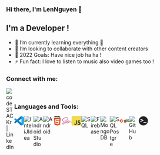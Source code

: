 ### Hi there, I'm LenNguyen 👋


## I'm a Developer !

- 🌱 I’m currently learning everything 🤣
- 👯 I’m looking to collaborate with other content creators
- 🥅 2022 Goals: Have nice job ha ha !
- ⚡ Fun fact: I love to listen to music also video games too !

### Connect with me:

<!-- [<img align="left" alt="codeSTACKr | Twitter" width="22px" src="https://cdn.jsdelivr.net/npm/simple-icons@v3/icons/twitter.svg" />][twitter] -->
[<img align="left" alt="codeSTACKr | LinkedIn" width="22px" src="https://img.icons8.com/color/48/000000/linkedin.png" />][linkedin]
<!-- [<img align="left" alt="codeSTACKr | Instagram" width="22px" src="https://cdn.jsdelivr.net/npm/simple-icons@v3/icons/instagram.svg" />][instagram] -->

<br />

### Languages and Tools:

<img align="left" alt="Visual Studio Code" width="26px" src="https://raw.githubusercontent.com/github/explore/80688e429a7d4ef2fca1e82350fe8e3517d3494d/topics/visual-studio-code/visual-studio-code.png" />

<img align="left" alt="InteliJIdea" width="26px" src="https://img.icons8.com/color/48/000000/intellij-idea.png" />
<img align="left" alt="Android Studio" width="26px" src="https://img.icons8.com/fluency/48/000000/android-studio--v3.png" />

<img align="left" alt="Android" width="26px" src="https://img.icons8.com/fluency/48/000000/developer-mode.png" />

<img align="left" alt="HTML5" width="26px" src="https://raw.githubusercontent.com/github/explore/80688e429a7d4ef2fca1e82350fe8e3517d3494d/topics/html/html.png" />
<img align="left" alt="Sass" width="26px" src="https://raw.githubusercontent.com/github/explore/80688e429a7d4ef2fca1e82350fe8e3517d3494d/topics/sass/sass.png" />
<img align="left" alt="JavaScript" width="26px" src="https://raw.githubusercontent.com/github/explore/80688e429a7d4ef2fca1e82350fe8e3517d3494d/topics/javascript/javascript.png" />

<img align="left" alt="SQL" width="26px" src="https://img.icons8.com/fluency/48/000000/database.png" />
<img align="left" alt="Firebase" width="26px" src="https://img.icons8.com/color/48/000000/firebase.png" />
<img align="left" alt="MongoDB" width="26px" src="https://img.icons8.com/color/100/000000/mongodb.png" />
<img align="left" alt="SQLPostgre" width="26px" src="https://img.icons8.com/external-tal-revivo-shadow-tal-revivo/24/000000/external-postgre-sql-a-free-and-open-source-relational-database-management-system-logo-shadow-tal-revivo.png" />

<img align="left" alt="Git" width="26px" src="https://raw.githubusercontent.com/github/explore/80688e429a7d4ef2fca1e82350fe8e3517d3494d/topics/git/git.png" />
<img align="left" alt="GitHub" width="26px" src="https://img.icons8.com/color-glass/48/000000/github.png"/>
<img align="left" alt="Terminal" width="26px" src="https://raw.githubusercontent.com/github/explore/80688e429a7d4ef2fca1e82350fe8e3517d3494d/topics/terminal/terminal.png" />
<br />
<br />


[linkedin]: https://www.linkedin.com/in/len-nguyen-van-b1a89b1b5/

